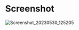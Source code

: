 # Screenshot

![Screenshot_20230530_125205](https://github.com/msx-git/bloc_api/assets/93339658/d621b0c0-d5bd-4f2d-9617-117c8ec6690f)
